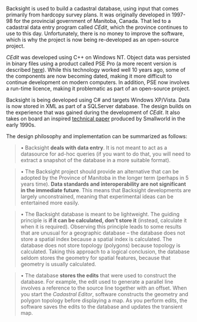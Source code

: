 Backsight is used to build a cadastral database, using input that comes primarily from hardcopy survey plans. It was originally developed in 1997-98 for the provincial government of Manitoba, Canada. That led to a cadastral data entry program called _CEdit_, which the province continues to use to this day. Unfortunately, there is no money to improve the software, which is why the project is now being re-developed as an open-source project.

_CEdit_ was developed using C++ on Windows NT. Object data was persisted in binary files using a product called PSE Pro (a more recent version is described [here](http://www.progress.com/objectstore/pse_pro/index.ssp)). While this technology worked well 10 years ago, some of the components are now becoming dated, making it more difficult to continue development on modern computers. In addition, PSE now involves a run-time licence, making it problematic as part of an open-source project.

Backsight is being developed using C# and targets Windows XP/Vista. Data is now stored in XML as part of a SQLServer database. The design builds on the experience that was gained during the development of _CEdit_. It also takes on board an inspired [technical paper](http://cfis.savagexi.com/pages/technical_paper_4) produced by Smallworld in the early 1990s.

The design philosophy and implementation can be summarized as follows:

> •	  Backsight **deals with data entry**. It is not meant to act as a datasource for ad-hoc queries (if you want to do that, you will need to extract a snapshot of the database in a more suitable format).

> •	The Backsight project should provide an alternative that can be adopted by the Province of Manitoba in the longer term (perhaps in 5 years time). **Data standards and interoperability are not significant in the immediate future**. This means that Backsight developments are largely unconstrained, meaning that experimental ideas can be entertained more easily.

> •	The Backsight database is meant to be lightweight. The guiding principle is **if it can be calculated, don’t store it** (instead, calculate it when it is required). Observing this principle leads to some results that are unusual for a geographic database – the database does not store a spatial index because a spatial index is calculated. The database does not store topology (polygons) because topology is calculated. Taking this approach to a logical conclusion, the database seldom stores the geometry for spatial features, because that geometry is usually calculated.

> •	The database **stores the edits** that were used to construct the database. For example, the edit used to generate a parallel line involves a reference to the source line together with an offset. When you start the _Cadastral Editor_, software constructs the geometry and polygon topology before displaying a map. As you perform edits, the software saves the edits to the database and updates the transient map.
